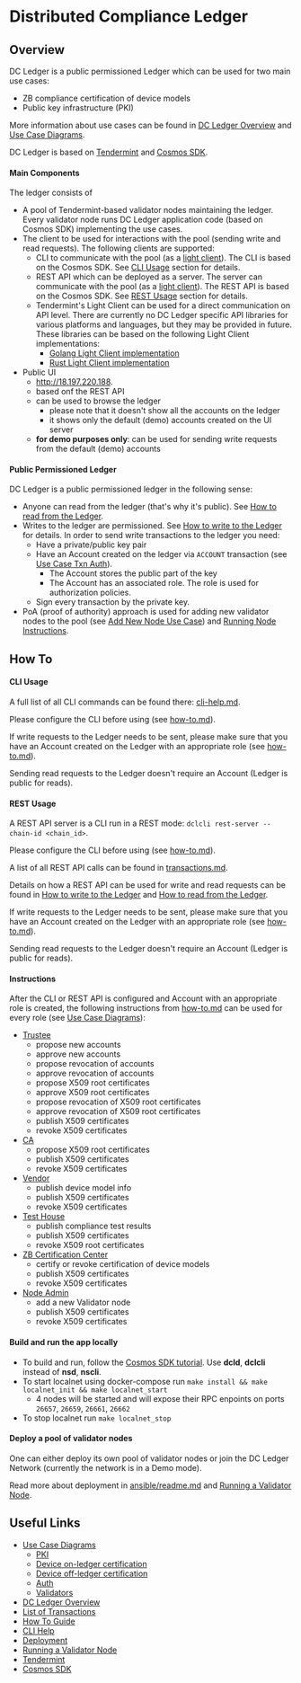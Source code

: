 # Distributed Compliance Ledger

## Overview
DC Ledger is a public permissioned Ledger which can be used for two main use cases:
 - ZB compliance certification of device models
 - Public key infrastructure (PKI)
 
More information about use cases can be found in [DC Ledger Overview](docs/ZB_Ledger_overview.pdf) and [Use Case Diagrams](docs/use_cases).

DC Ledger is based on [Tendermint](https://tendermint.com/) and [Cosmos SDK](https://cosmos.network/sdk).

#### Main Components
The ledger consists of
 - A pool of Tendermint-based validator nodes maintaining the ledger.
  Every validator node runs DC Ledger application code (based on Cosmos SDK) implementing the use cases.
 - The client to be used for interactions with the pool (sending write and read requests).
 The following clients are supported: 
    - CLI to communicate with the pool (as a [light client](https://pkg.go.dev/github.com/tendermint/tendermint/lite2?tab=doc)).
    The CLI is based on the Cosmos SDK. See [CLI Usage](#cli-usage) section for details.
    - REST API which can be deployed as a server. The server can communicate with the pool
     (as a [light client](https://pkg.go.dev/github.com/tendermint/tendermint/lite2?tab=doc)). 
    The REST API is based on the Cosmos SDK. See [REST Usage](#rest-usage) section for details.
    - Tendermint's Light Client can be used for a direct communication on API level. 
    There are currently no DC Ledger specific API libraries for various platforms and languages, 
    but they may be provided in future.
    These libraries can be based on the following Light Client implementations: 
        - [Golang Light Client implementation](https://pkg.go.dev/github.com/tendermint/tendermint/lite2?tab=doc)
        - [Rust Light Client implementation](https://docs.rs/tendermint/0.13.0/tendermint/lite/index.html)  
 - Public UI
    - http://18.197.220.188.
    - based onf the REST API
    - can be used to browse the ledger
        - please note that it doesn't show all the accounts on the ledger
        - it shows only the default (demo) accounts created on the UI server
    - **for demo purposes only**: can be used for sending write requests from the default (demo) accounts     

#### Public Permissioned Ledger
DC Ledger is a public permissioned ledger in the following sense:
 - Anyone can read from the ledger (that's why it's public). See [How to read from the Ledger](docs/transactions.md#how-to-read-from-the-ledger).
-  Writes to the ledger are permissioned. See [How to write to the Ledger](docs/transactions.md#how-to-write-to-the-ledger) for details.
In order to send write transactions to the ledger you need: 
      - Have a private/public key pair
      - Have an Account created on the ledger via `ACCOUNT` transaction (see [Use Case Txn Auth](use_cases/use_cases_txn_auth.puml)).
          - The Account stores the public part of the key
          - The Account has an associated role. The role is used for authorization policies.
      - Sign every transaction by the private key.
 - PoA (proof of authority) approach is used for adding new validator nodes to the pool 
 (see [Add New Node Use Case](docs/use_cases/use_cases_add_validator_node.png)) and
  [Running Node Instructions](docs/running-node.md).



## How To

#### CLI Usage
A full list of all CLI commands can be found there: [cli-help.md](docs/cli-help.md).

Please configure the CLI before using (see [how-to.md](docs/how-to.md#cli-configuration)).

If write requests to the Ledger needs to be sent, please make sure that you have
an Account created on the Ledger with an appropriate role (see [how-to.md](docs/how-to.md#getting-account)).

Sending read requests to the Ledger doesn't require an Account (Ledger is public for reads).

#### REST Usage
A REST API server is a CLI run in a REST mode: 
`dclcli rest-server --chain-id <chain_id>`.
 
Please configure the CLI before using (see [how-to.md](docs/how-to.md#cli-configuration)).

A list of all REST API calls can be found in [transactions.md](docs/transactions.md).

Details on how a REST API can be used for write and read requests can be found in
[How to write to the Ledger](docs/transactions.md#how-to-write-to-the-ledger)
and [How to read from the Ledger](docs/transactions.md#how-to-read-from-the-ledger).

If write requests to the Ledger needs to be sent, please make sure that you have
an Account created on the Ledger with an appropriate role (see [how-to.md](docs/how-to.md#getting-account)).

Sending read requests to the Ledger doesn't require an Account (Ledger is public for reads).

#### Instructions
After the CLI or REST API is configured and Account with an appropriate role is created,
the following instructions from [how-to.md](docs/how-to.md) can be used for every role 
(see [Use Case Diagrams](docs/use_cases)):
- [Trustee](docs/how-to.md#trustee-instructions) 
    - propose new accounts
    - approve new accounts
    - propose revocation of accounts
    - approve revocation of accounts
    - propose X509 root certificates    
    - approve X509 root certificates
    - propose revocation of X509 root certificates
    - approve revocation of X509 root certificates
    - publish X509 certificates
    - revoke X509 certificates    
- [CA](docs/how-to.md#ca-instructions)
    - propose X509 root certificates
    - publish X509 certificates    
    - revoke X509 certificates
- [Vendor](docs/how-to.md#vendor-instructions) 
    - publish device model info
    - publish X509 certificates
    - revoke X509 certificates    
- [Test House](docs/how-to.md#test-house-instructions) 
    - publish compliance test results
    - publish X509 certificates
    - revoke X509 root certificates    
- [ZB Certification Center](docs/how-to.md#certification-center-instructions)
    - certify or revoke certification of device models
    - publish X509 certificates
    - revoke X509 certificates    
- [Node Admin](docs/how-to.md#node-admin-instructions-setting-up-a-new-validator-node) 
    - add a new Validator node
    - publish X509 certificates
    - revoke X509 certificates    

#### Build and run the app locally
- To build and run, follow the [Cosmos SDK tutorial](https://github.com/cosmos/sdk-tutorials/blob/master/nameservice/tutorial/22-build-run.md).
Use __dcld__, __dclcli__ instead of __nsd__, __nscli__.
- To start localnet using docker-compose run `make install && make localnet_init && make localnet_start`
  - 4 nodes will be started and will expose their RPC enpoints on ports `26657`, `26659`, `26661`, `26662`
- To stop localnet run `make localnet_stop`
#### Deploy a pool of validator nodes 
One can either deploy its own pool of validator nodes or join the DC Ledger Network 
(currently the network is in a Demo mode).

Read more about deployment in [ansible/readme.md](ansible/README.md)
and [Running a Validator Node](docs/running-node.md).

## Useful Links 
- [Use Case Diagrams](docs/use_cases)
    - [PKI](docs/use_cases/use_cases_pki.png)
    - [Device on-ledger certification](docs/use_cases/use_cases_device_on_ledger_certification.png)
    - [Device off-ledger certification](docs/use_cases/use_cases_device_off_ledger_certification.png)
    - [Auth](docs/use_cases/use_cases_txn_auth.png)
    - [Validators](docs/use_cases/use_cases_add_validator_node.png)
- [DC Ledger Overview](docs/ZB_Ledger_overview.pdf)
- [List of Transactions](docs/transactions.md)
- [How To Guide](docs/how-to.md)
- [CLI Help](docs/cli-help.md)
- [Deployment](ansible/README.md)
- [Running a Validator Node](docs/running-node.md)
- [Tendermint](https://tendermint.com/)
- [Cosmos SDK](https://cosmos.network/sdk)
     



